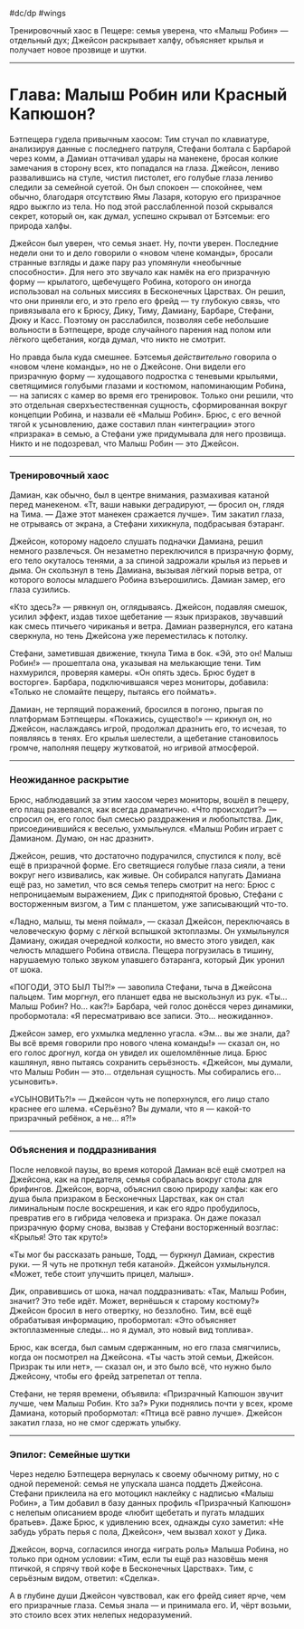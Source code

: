 #dc/dp #wings 

Тренировочный хаос в Пещере: семья уверена, что «Малыш Робин» — отдельный дух; Джейсон раскрывает халфу, объясняет крылья и получает новое прозвище и шутки.

---
# Глава: Малыш Робин или Красный Капюшон?

Бэтпещера гудела привычным хаосом: Тим стучал по клавиатуре, анализируя данные с последнего патруля, Стефани болтала с Барбарой через комм, а Дамиан оттачивал удары на манекене, бросая колкие замечания в сторону всех, кто попадался на глаза. Джейсон, лениво развалившись на стуле, чистил пистолет, его голубые глаза лениво следили за семейной суетой. Он был спокоен — спокойнее, чем обычно, благодаря отсутствию Ямы Лазаря, которую его призрачное ядро выжгло из тела. Но под этой расслабленной позой скрывался секрет, который он, как думал, успешно скрывал от Бэтсемьи: его природа халфы.

Джейсон был уверен, что семья знает. Ну, почти уверен. Последние недели они то и дело говорили о «новом члене команды», бросали странные взгляды и даже пару раз упомянули «необычные способности». Для него это звучало как намёк на его призрачную форму — крылатого, щебечущего Робина, которого он иногда использовал на сольных миссиях в Бесконечных Царствах. Он решил, что они приняли его, и это грело его фрейд — ту глубокую связь, что привязывала его к Брюсу, Дику, Тиму, Дамиану, Барбаре, Стефани, Дюку и Касс. Поэтому он расслабился, позволяя себе небольшие вольности в Бэтпещере, вроде случайного парения над полом или лёгкого щебетания, когда думал, что никто не смотрит.

Но правда была куда смешнее. Бэтсемья *действительно* говорила о «новом члене команды», но не о Джейсоне. Они видели его призрачную форму — худощавого подростка с теневыми крыльями, светящимися голубыми глазами и костюмом, напоминающим Робина, — на записях с камер во время его тренировок. Только они решили, что это отдельная сверхъестественная сущность, сформированная вокруг концепции Робина, и назвали её «Малыш Робин». Брюс, с его вечной тягой к усыновлению, даже составил план «интеграции» этого «призрака» в семью, а Стефани уже придумывала для него прозвища. Никто и не подозревал, что Малыш Робин — это Джейсон.

---

### Тренировочный хаос

Дамиан, как обычно, был в центре внимания, размахивая катаной перед манекеном. «Тт, ваши навыки деградируют, — бросил он, глядя на Тима. — Даже этот манекен сражается лучше». Тим закатил глаза, не отрываясь от экрана, а Стефани хихикнула, подбрасывая бэтаранг.

Джейсон, которому надоело слушать подначки Дамиана, решил немного развлечься. Он незаметно переключился в призрачную форму, его тело окуталось тенями, а за спиной задрожали крылья из перьев и дыма. Он скользнул в тень Дамиана, вызывая лёгкий порыв ветра, от которого волосы младшего Робина взъерошились. Дамиан замер, его глаза сузились.

«Кто здесь?» — рявкнул он, оглядываясь. Джейсон, подавляя смешок, усилил эффект, издав тихое щебетание — язык призраков, звучавший как смесь птичьего чириканья и ветра. Дамиан развернулся, его катана сверкнула, но тень Джейсона уже переместилась к потолку.

Стефани, заметившая движение, ткнула Тима в бок. «Эй, это он! Малыш Робин!» — прошептала она, указывая на мелькающие тени. Тим нахмурился, проверяя камеры. «Он опять здесь. Брюс будет в восторге». Барбара, подключившаяся через мониторы, добавила: «Только не сломайте пещеру, пытаясь его поймать».

Дамиан, не терпящий поражений, бросился в погоню, прыгая по платформам Бэтпещеры. «Покажись, существо!» — крикнул он, но Джейсон, наслаждаясь игрой, продолжал дразнить его, то исчезая, то появляясь в тенях. Его крылья шелестели, а щебетание становилось громче, наполняя пещеру жутковатой, но игривой атмосферой.

---

### Неожиданное раскрытие

Брюс, наблюдавший за этим хаосом через мониторы, вошёл в пещеру, его плащ развевался, как всегда драматично. «Что происходит?» — спросил он, его голос был смесью раздражения и любопытства. Дик, присоединившийся к веселью, ухмыльнулся. «Малыш Робин играет с Дамианом. Думаю, он нас дразнит».

Джейсон, решив, что достаточно подурачился, спустился к полу, всё ещё в призрачной форме. Его светящиеся голубые глаза сияли, а тени вокруг него извивались, как живые. Он собирался напугать Дамиана ещё раз, но заметил, что вся семья теперь смотрит на него: Брюс с непроницаемым выражением, Дик с приподнятой бровью, Стефани с восторженным визгом, а Тим с планшетом, уже записывающий что-то.

«Ладно, малыш, ты меня поймал», — сказал Джейсон, переключаясь в человеческую форму с лёгкой вспышкой эктоплазмы. Он ухмыльнулся Дамиану, ожидая очередной колкости, но вместо этого увидел, как челюсть младшего Робина отвисла. Пещера погрузилась в тишину, нарушаемую только звуком упавшего бэтаранга, который Дик уронил от шока.

«ПОГОДИ, ЭТО БЫЛ ТЫ?!» — завопила Стефани, тыча в Джейсона пальцем. Тим моргнул, его планшет едва не выскользнул из рук. «Ты… Малыш Робин? Но… как?!» Барбара, чей голос донёсся через динамики, пробормотала: «Я пересматриваю все записи. Это… неожиданно».

Джейсон замер, его ухмылка медленно угасла. «Эм… вы же знали, да? Вы всё время говорили про нового члена команды!» — сказал он, но его голос дрогнул, когда он увидел их ошеломлённые лица. Брюс кашлянул, явно пытаясь сохранить серьёзность. «Джейсон, мы думали, что Малыш Робин — это… отдельная сущность. Мы собирались его… усыновить».

«УСЫНОВИТЬ?!» — Джейсон чуть не поперхнулся, его лицо стало краснее его шлема. «Серьёзно? Вы думали, что я — какой-то призрачный ребёнок, а не… я?!»

---

### Объяснения и поддразнивания

После неловкой паузы, во время которой Дамиан всё ещё смотрел на Джейсона, как на предателя, семья собралась вокруг стола для брифингов. Джейсон, ворча, объяснил свою природу халфы: как его душа была призраком в Бесконечных Царствах, как он стал лиминальным после воскрешения, и как его ядро пробудилось, превратив его в гибрида человека и призрака. Он даже показал призрачную форму снова, вызвав у Стефани восторженный возглас: «Крылья! Это так круто!»

«Ты мог бы рассказать раньше, Тодд, — буркнул Дамиан, скрестив руки. — Я чуть не проткнул тебя катаной». Джейсон ухмыльнулся. «Может, тебе стоит улучшить прицел, малыш».

Дик, оправившись от шока, начал поддразнивать: «Так, Малыш Робин, значит? Это тебе идёт. Может, вернёшься к старому костюму?» Джейсон бросил в него отвертку, но беззлобно. Тим, всё ещё обрабатывая информацию, пробормотал: «Это объясняет эктоплазменные следы… но я думал, это новый вид топлива».

Брюс, как всегда, был самым сдержанным, но его глаза смягчились, когда он посмотрел на Джейсона. «Ты часть этой семьи, Джейсон. Призрак ты или нет», — сказал он, и это было всё, что нужно было Джейсону, чтобы его фрейд затрепетал от тепла.

Стефани, не теряя времени, объявила: «Призрачный Капюшон звучит лучше, чем Малыш Робин. Кто за?» Руки поднялись почти у всех, кроме Дамиана, который пробормотал: «Птица всё равно лучше». Джейсон закатил глаза, но не смог сдержать улыбку.

---

### Эпилог: Семейные шутки

Через неделю Бэтпещера вернулась к своему обычному ритму, но с одной переменой: семья не упускала шанса поддеть Джейсона. Стефани приклеила на его мотоцикл наклейку с надписью «Малыш Робин», а Тим добавил в базу данных профиль «Призрачный Капюшон» с нелепым описанием вроде «любит щебетать и пугать младших братьев». Даже Брюс, к удивлению всех, однажды сухо заметил: «Не забудь убрать перья с пола, Джейсон», чем вызвал хохот у Дика.

Джейсон, ворча, согласился иногда «играть роль» Малыша Робина, но только при одном условии: «Тим, если ты ещё раз назовёшь меня птичкой, я спрячу твой кофе в Бесконечных Царствах». Тим, с серьёзным видом, ответил: «Сделка».

А в глубине души Джейсон чувствовал, как его фрейд сияет ярче, чем его призрачные глаза. Семья знала — и принимала его. И, чёрт возьми, это стоило всех этих нелепых недоразумений.

